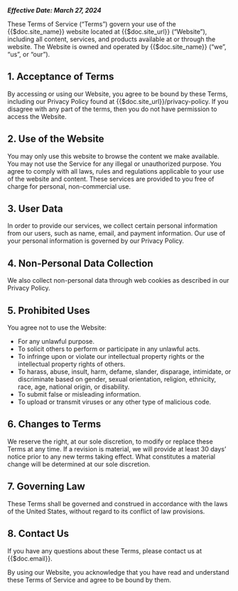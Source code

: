 ***Effective Date: March 27, 2024***

These Terms of Service (“Terms”) govern your use of the {{$doc.site_name}} website located at {{$doc.site_url}} (“Website”), including all content, services, and products available at or through the website. The Website is owned and operated by {{$doc.site_name}} (“we”, “us”, or “our”).

## 1. Acceptance of Terms
By accessing or using our Website, you agree to be bound by these Terms, including our Privacy Policy found at {{$doc.site_url}}/privacy-policy. If you disagree with any part of the terms, then you do not have permission to access the Website.

## 2. Use of the Website
You may only use this website to browse the content we make available. You may not use the Service for any illegal or unauthorized purpose. You agree to comply with all laws, rules and regulations applicable to your use of the website and content. These services are provided to you free of charge for personal, non-commercial use.

## 3. User Data
In order to provide our services, we collect certain personal information from our users, such as name, email, and payment information. Our use of your personal information is governed by our Privacy Policy.

## 4. Non-Personal Data Collection
We also collect non-personal data through web cookies as described in our Privacy Policy.

## 5. Prohibited Uses
You agree not to use the Website:

- For any unlawful purpose.
- To solicit others to perform or participate in any unlawful acts.
- To infringe upon or violate our intellectual property rights or the intellectual property rights of others.
- To harass, abuse, insult, harm, defame, slander, disparage, intimidate, or discriminate based on gender, sexual orientation, religion, ethnicity, race, age, national origin, or disability.
- To submit false or misleading information.
- To upload or transmit viruses or any other type of malicious code.

## 6. Changes to Terms
We reserve the right, at our sole discretion, to modify or replace these Terms at any time. If a revision is material, we will provide at least 30 days’ notice prior to any new terms taking effect. What constitutes a material change will be determined at our sole discretion.

## 7. Governing Law
These Terms shall be governed and construed in accordance with the laws of the United States, without regard to its conflict of law provisions.

## 8. Contact Us
If you have any questions about these Terms, please contact us at {{$doc.email}}.

By using our Website, you acknowledge that you have read and understand these Terms of Service and agree to be bound by them.